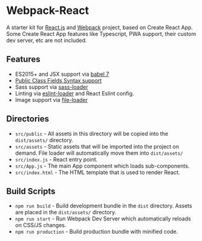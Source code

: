 # Webpack-React

A starter kit for [React.js](https://reactjs.org/) and [Webpack](https://webpack.js.org/) project, based on Create React App. Some Create React App features like Typescript, PWA support, their custom dev server, etc are not included.

## Features

- ES2015+ and JSX support via [babel 7](https://babeljs.io/)
- [Public Class Fields Syntax support](https://babeljs.io/docs/en/babel-plugin-proposal-class-properties)
- Sass support via [sass-loader](https://github.com/webpack-contrib/sass-loader)
- Linting via [eslint-loader](https://github.com/webpack-contrib/eslint-loader) and React Eslint config.
- Image support via [file-loader](https://github.com/webpack-contrib/file-loader)

## Directories

- `src/public` - All assets in this directory will be copied into the `dist/assets/` directory.
- `src/assets` - Static assets that will be imported into the project on demand. File loader will automatically move them into `dist/assets/`
- `src/index.js` - React entry point.
- `src/App.js` - The main App component which loads sub-components.
- `src/index.html` - The HTML template that is used to render React.

## Build Scripts
- `npm run build` - Build development bundle in the `dist` directory. Assets are placed in the `dist/assets/` directory.
- `npm run start` - Run Webpack Dev Server which automatically reloads on CSS/JS changes.
- `npm run production` - Build production bundle with minified code.